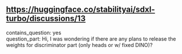 ## https://huggingface.co/stabilityai/sdxl-turbo/discussions/13

contains_question: yes  
question_part: Hi, I was wondering if there are any plans to release the weights for discriminator part (only heads or w/ fixed DINO)?